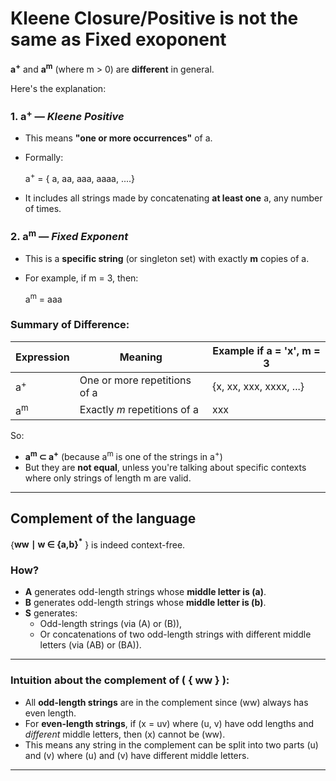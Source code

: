# Kleene Closure/Positive is not the same as Fixed exoponent

**a<sup>+</sup>** and **a<sup>m</sup>** (where m > 0) are **different** in general.

Here's the explanation:

### 1. **a<sup>+</sup>** — *Kleene Positive*

* This means **"one or more occurrences"** of a.
* Formally:

  a<sup>+</sup> = \{ a, aa, aaa, aaaa, ....} 

* It includes all strings made by concatenating **at least one** a, any number of times.

### 2. **a<sup>m</sup>** — *Fixed Exponent*

* This is a **specific string** (or singleton set) with exactly **m** copies of a.
* For example, if m = 3, then:

  a<sup>m</sup> = aaa

### Summary of Difference:

| Expression | Meaning                        | Example if a = 'x', m = 3 |
| ---------- | ------------------------------ | ----------------------------- |
| a<sup>+</sup>    | One or more repetitions of a | {x, xx, xxx, xxxx, ...}       |
| a<sup>m</sup>    | Exactly $m$ repetitions of a | xxx                           |

So:

* **a<sup>m</sup> ⊂ a<sup>+</sup>** (because a<sup>m</sup> is one of the strings in a<sup>+</sup>)
* But they are **not equal**, unless you're talking about specific contexts where only strings of length m are valid.

---

## Complement of the language 

\{**ww ∣ w ∈ {a,b}<sup>*</sup>** } is indeed context-free.

### How?

- **A** generates odd-length strings whose **middle letter is \(a\)**.
- **B** generates odd-length strings whose **middle letter is \(b\)**.
- **S** generates:
  - Odd-length strings (via \(A\) or \(B\)),
  - Or concatenations of two odd-length strings with different middle letters (via \(AB\) or \(BA\)).

---

### Intuition about the complement of \( \{ ww \} \):

- All **odd-length strings** are in the complement since \(ww\) always has even length.
- For **even-length strings**, if \(x = uv\) where \(u, v\) have odd lengths and *different* middle letters, then \(x\) cannot be \(ww\).
- This means any string in the complement can be split into two parts \(u\) and \(v\) where \(u\) and \(v\) have different middle letters.
---
